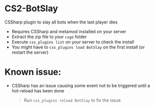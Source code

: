 # CS2-BotSlay
CSSharp plugin to slay all bots when the last player dies

- Requires CSSharp and metamod installed on your server
- Extract the zip file to your `csgo` folder
- Execute `css_plugins list` on your server to check the install
- You might have to `css_plugins load BotSlay` on the first install (or restart the server)

# Known issue:
- CSSharp has an issue causing some event not to be triggered until a hot-reload has been done
  > Run `css_plugins reload BotSlay` to fix the issue
